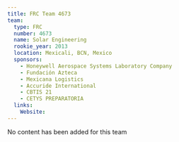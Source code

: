 ```yaml
---
title: FRC Team 4673
team:
  type: FRC
  number: 4673
  name: Solar Engineering
  rookie_year: 2013
  location: Mexicali, BCN, Mexico
  sponsors:
    - Honeywell Aerospace Systems Laboratory Company
    - Fundación Azteca
    - Mexicana Logistics
    - Accuride International
    - CBTIS 21
    - CETYS PREPARATORIA
  links:
    Website: 
---
```

No content has been added for this team